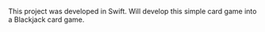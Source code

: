 This project was developed in Swift. Will develop this simple card game into a Blackjack card game.
